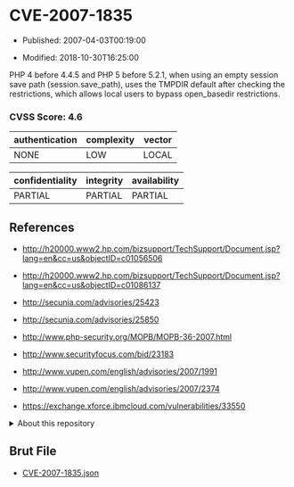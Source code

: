 # CVE-2007-1835

- Published: 2007-04-03T00:19:00

- Modified: 2018-10-30T16:25:00

PHP 4 before 4.4.5 and PHP 5 before 5.2.1, when using an empty session save path (session.save_path), uses the TMPDIR default after checking the restrictions, which allows local users to bypass open_basedir restrictions.

### CVSS Score: **4.6**

| authentication | complexity | vector |
| --- | --- | --- |
| NONE | LOW | LOCAL |

| confidentiality | integrity | availability |
| --- | --- | --- |
| PARTIAL | PARTIAL | PARTIAL |

## References

* http://h20000.www2.hp.com/bizsupport/TechSupport/Document.jsp?lang=en&cc=us&objectID=c01056506

* http://h20000.www2.hp.com/bizsupport/TechSupport/Document.jsp?lang=en&cc=us&objectID=c01086137

* http://secunia.com/advisories/25423

* http://secunia.com/advisories/25850

* http://www.php-security.org/MOPB/MOPB-36-2007.html

* http://www.securityfocus.com/bid/23183

* http://www.vupen.com/english/advisories/2007/1991

* http://www.vupen.com/english/advisories/2007/2374

* https://exchange.xforce.ibmcloud.com/vulnerabilities/33550

<details>
<summary>About this repository</summary> 

  This repository is part of the project [Live Hack CVE](https://github.com/Live-Hack-CVE). Main website can be found [www.live-hack.org](https://www.live-hack.org) 
  
  Made by [Sn0wAlice](https://github.com/Sn0wAlice) for the people that care about security and need to have a feed of the latest CVEs. Hope you enjoy it, don't forget to star the repo and follow me on [Twitter](https://twitter.com/Sn0wAlice) and [Github](https://github.com/Sn0wAlice). And that is my [personnal website](https://www.alice-snow.me/)

  - [Home Page](https://github.com/Live-Hack-CVE)
  - [Framework](https://github.com/Live-Hack-CVE/cve-framework)
  - [CVE database](https://github.com/Live-Hack-CVE/full_database)
  - [Changelog](https://github.com/Live-Hack-CVE/Changelog)
</details>

## Brut File

* [CVE-2007-1835.json](https://raw.githubusercontent.com/Live-Hack-CVE/full_database/main/cves/2007/CVE-2007-1835.json)

